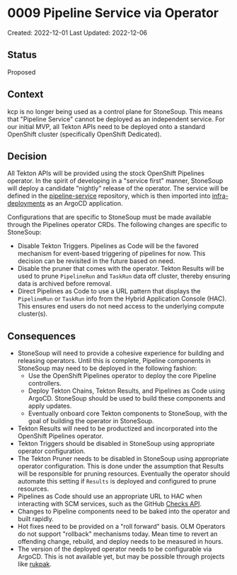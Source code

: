 # 0009 Pipeline Service via Operator

Created: 2022-12-01
Last Updated: 2022-12-06

## Status

Proposed

## Context

kcp is no longer being used as a control plane for StoneSoup. This means that
"Pipeline Service" cannot be deployed as an independent service. For our
initial MVP, all Tekton APIs need to be deployed onto a standard OpenShift
cluster (specifically OpenShift Dedicated).

## Decision

All Tekton APIs will be provided using the stock OpenShift Pipelines operator.
In the spirit of developing in a "service first" manner, StoneSoup will deploy
a candidate "nightly" release of the operator. The service will be defined in
the [pipeline-service](https://github.com/openshift/pipeline-service)
repository, which is then imported into
[infra-deployments](https://github.com/redhat-appstudio/infra-deployments) as
an ArgoCD application.

Configurations that are specific to StoneSoup must be made available through
the Pipelines operator CRDs. The following changes are specific to StoneSoup:

- Disable Tekton Triggers. Pipelines as Code will be the favored mechanism for
  event-based triggering of pipelines for now. This decision can be revisited
  in the future based on need.
- Disable the pruner that comes with the operator. Tekton Results will be used
  to prune `PipelineRun` and `TaskRun` data off cluster, thereby ensuring data
  is archived before removal.
- Direct Pipelines as Code to use a URL pattern that displays the `PipelineRun`
  or `TaskRun` info from the Hybrid Application Console (HAC). This ensures
  end users do not need access to the underlying compute cluster(s).

## Consequences

- StoneSoup will need to provide a cohesive experience for building and
  releasing operators. Until this is complete, Pipeline components in StoneSoup
  may need to be deployed in the following fashion:
  - Use the OpenShift Pipelines operator to deploy the core Pipeline controllers.
  - Deploy Tekton Chains, Tekton Results, and Pipelines as Code using ArgoCD.
    StoneSoup should be used to build these components and apply updates.
  - Eventually onboard core Tekton components to StoneSoup, with the goal of
    building the operator in StoneSoup.
- Tekton Results will need to be productized and incorporated into the
OpenShift Pipelines operator.
- Tekton Triggers should be disabled in StoneSoup using appropriate operator
  configuration.
- The Tekton Pruner needs to be disabled in StoneSoup using appropriate
  operator configuration. This is done under the assumption that Results will
  be responsible for pruning resources. Eventually the operator should automate
  this setting if `Results` is deployed and configured to prune resources.
- Pipelines as Code should use an appropriate URL to HAC when interacting with
  SCM services, such as the GitHub
  [Checks API](https://docs.github.com/en/rest/guides/getting-started-with-the-checks-api?apiVersion=2022-11-28).
- Changes to Pipeline components need to be baked into the operator and built
  rapidly.
- Hot fixes need to be provided on a "roll forward" basis. OLM Operators do not
  support "rollback" mechanisms today. Mean time to revert an offending change,
  rebuild, and deploy needs to be measured in hours.
- The version of the deployed operator needs to be configurable via ArgoCD.
  This is not available yet, but may be possible through projects like
  [rukpak](https://github.com/operator-framework/rukpak).
